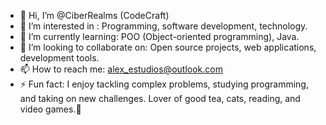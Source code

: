 - 👋 Hi, I’m @CiberRealms (CodeCraft)
- 👀 I’m interested in : Programming, software development, technology.
- 🌱 I’m currently learning: POO (Object-oriented programming), Java.
- 💞️ I’m looking to collaborate on: Open source projects, web applications, development tools.
- 📫 How to reach me: alex_estudios@outlook.com
- ⚡ Fun fact: I enjoy tackling complex problems, studying programming, and taking on new challenges. Lover of good tea, cats, reading, and video games.🐾
<!---
"When the moon rises and the keys begin to click, a budding programmer works with the cunning of a cat in the night. Between sips of tea and soft purrs, the best ideas are born in the stillness of dawn.🌙🐾"
--->
